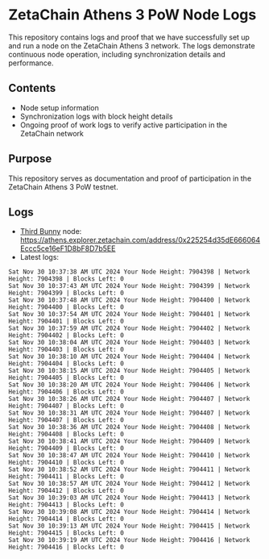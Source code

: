 # ZetaChain Athens 3 PoW Node Logs
This repository contains logs and proof that we have successfully set up and run a node on the ZetaChain Athens 3 network. The logs demonstrate continuous node operation, including synchronization details and performance.

## Contents
- Node setup information
- Synchronization logs with block height details
- Ongoing proof of work logs to verify active participation in the ZetaChain network

## Purpose
This repository serves as documentation and proof of participation in the ZetaChain Athens 3 PoW testnet.

## Logs

- [Third Bunny](https://thirdbunny.xyz/) node: https://athens.explorer.zetachain.com/address/0x225254d35dE666064Eccc5ce16eF1D8bF8D7b5EE
- Latest logs:
```
Sat Nov 30 10:37:38 AM UTC 2024 Your Node Height: 7904398 | Network Height: 7904398 | Blocks Left: 0
Sat Nov 30 10:37:43 AM UTC 2024 Your Node Height: 7904399 | Network Height: 7904399 | Blocks Left: 0
Sat Nov 30 10:37:48 AM UTC 2024 Your Node Height: 7904400 | Network Height: 7904400 | Blocks Left: 0
Sat Nov 30 10:37:54 AM UTC 2024 Your Node Height: 7904401 | Network Height: 7904401 | Blocks Left: 0
Sat Nov 30 10:37:59 AM UTC 2024 Your Node Height: 7904402 | Network Height: 7904402 | Blocks Left: 0
Sat Nov 30 10:38:04 AM UTC 2024 Your Node Height: 7904403 | Network Height: 7904403 | Blocks Left: 0
Sat Nov 30 10:38:10 AM UTC 2024 Your Node Height: 7904404 | Network Height: 7904404 | Blocks Left: 0
Sat Nov 30 10:38:15 AM UTC 2024 Your Node Height: 7904405 | Network Height: 7904405 | Blocks Left: 0
Sat Nov 30 10:38:20 AM UTC 2024 Your Node Height: 7904406 | Network Height: 7904406 | Blocks Left: 0
Sat Nov 30 10:38:26 AM UTC 2024 Your Node Height: 7904407 | Network Height: 7904407 | Blocks Left: 0
Sat Nov 30 10:38:31 AM UTC 2024 Your Node Height: 7904407 | Network Height: 7904407 | Blocks Left: 0
Sat Nov 30 10:38:36 AM UTC 2024 Your Node Height: 7904408 | Network Height: 7904408 | Blocks Left: 0
Sat Nov 30 10:38:41 AM UTC 2024 Your Node Height: 7904409 | Network Height: 7904409 | Blocks Left: 0
Sat Nov 30 10:38:47 AM UTC 2024 Your Node Height: 7904410 | Network Height: 7904410 | Blocks Left: 0
Sat Nov 30 10:38:52 AM UTC 2024 Your Node Height: 7904411 | Network Height: 7904411 | Blocks Left: 0
Sat Nov 30 10:38:57 AM UTC 2024 Your Node Height: 7904412 | Network Height: 7904412 | Blocks Left: 0
Sat Nov 30 10:39:03 AM UTC 2024 Your Node Height: 7904413 | Network Height: 7904413 | Blocks Left: 0
Sat Nov 30 10:39:08 AM UTC 2024 Your Node Height: 7904414 | Network Height: 7904414 | Blocks Left: 0
Sat Nov 30 10:39:13 AM UTC 2024 Your Node Height: 7904415 | Network Height: 7904415 | Blocks Left: 0
Sat Nov 30 10:39:19 AM UTC 2024 Your Node Height: 7904416 | Network Height: 7904416 | Blocks Left: 0
```
